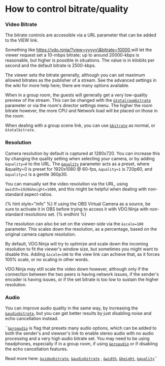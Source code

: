# How to control bitrate/quality

### Video Bitrate

The bitrate controls are accessible via a URL parameter that can be added to the VIEW link.

Something like [https://vdo.ninja/?view=yyyyy\&bitrate=10000 ](https://vdo.ninja/?view=yyyyy\&bitrate=10000)will let the viewer request set a 10-mbps bitrate; up to around 20000-kbps is reasonable, but higher is possible in situations. The value is in kilobits per second and the default bitrate is 2500-kbps.

The viewer sets the bitrate generally, although you can set maximum allowed bitrates as the publisher of a stream. See the advanced settings in the wiki for more help here; there are many options available.

When in a group room, the guests will generally get a very low-quality preview of the stream. This can be changed with the [`&totalroombitrate`](../advanced-settings/view-parameters/totalroombitrate.md) parameter or via the room's director settings menu. The higher the room bitrate however, the more CPU and Network load will be placed on those in the room.

When dealing with a group scene link, you can use [`&bitrate`](../advanced-settings/view-parameters/bitrate.md) as normal, or `&totalbitrate.`

### Resolution

Camera resolution by default is captured at 1280x720. You can increase this by changing the quality setting when selecting your camera, or by adding `&quality=0` to the URL. The [`&quality`](../source-settings/quality.md) parameter acts as a preset, where \&quality=0 is preset for 1920x1080 @ 60-fps, `&quality=1` is 720p60, and `&quality=2` is a gentle 360p30.

You can manually set the video resolution via the URL, using `&width=1920&height=1080`, and this might be helpful when dealing with non-standard aspect-ratios.

{% hint style="info" %}
If using the OBS Virtual Camera as a source, be sure to activate it in OBS before trying to access it with VDO.Ninja with non-standard resolutions set.
{% endhint %}

The resolution can also be set on the viewer-side via the `&scale=100` parameter. This scales down the resolution, as a percentage, based on the original camera capture resolution.&#x20;

By default, VDO.Ninja will try to optimize and scale down the incoming resolution to fit the viewer's window size, but sometimes you might want to disable this. Adding `&scale=100` to the view link can achieve that, as it forces 100% scale, or no scaling in other words.

VDO.Ninja may still scale the video down however, although only if the connection between the two peers is having network issues, if the sender's encoder is having issues, or if the set bitrate is too low to sustain the higher resolution.

### Audio

You can improve audio quality in the same way, by increasing the [`&audiobitrate`](../advanced-settings/view-parameters/audiobitrate.md), but you can get better results by just disabling noise and echo cancellation instead.

``[`&proaudio`](../general-settings/stereo.md) is flag that presets many audio options, which can be added to both the sender's and viewser's link to enable stereo audio with no audio processing and a very high audio bitrate set. You may need to be using headphones, especially if in a group room, if using [`&proaudio`](../general-settings/stereo.md) or if disabling the echo cancellation features.

Read more here: [`&videobitrate`](../advanced-settings/view-parameters/bitrate.md), [`&audiobitrate`](../advanced-settings/view-parameters/audiobitrate.md) , [`&width`](../source-settings/and-width.md), [`&height`](../source-settings/and-height.md), [`&quality`](../source-settings/quality.md)``
